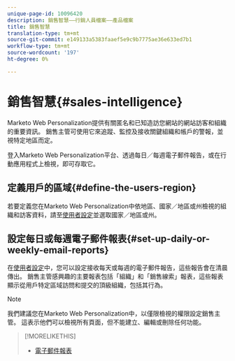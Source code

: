 ```yaml
---
unique-page-id: 10096420
description: 銷售智慧——行銷人員檔案——產品檔案
title: 銷售智慧
translation-type: tm+mt
source-git-commit: e149133a5383faaef5e9c9b7775ae36e633ed7b1
workflow-type: tm+mt
source-wordcount: '197'
ht-degree: 0%

---
```



# 銷售智慧{#sales-intelligence}

Marketo Web Personalization提供有關匿名和已知造訪您網站的網站訪客和組織的重要資訊。 銷售主管可使用它來追蹤、監控及接收關鍵組織和帳戶的警報，並視特定地區而定。

登入Marketo Web Personalization平台、透過每日／每週電子郵件報告，或在行動應用程式上檢視，即可存取它。

## 定義用戶的區域{#define-the-users-region}

若要定義您在Marketo Web Personalization中依地區、國家／地區或州檢視的組織和訪客資料，請至[使用者設定](/help/marketo/product-docs/web-personalization/getting-started/user-settings.md)並選取國家／地區或州。

## 設定每日或每週電子郵件報表{#set-up-daily-or-weekly-email-reports}

在[使用者設定](/help/marketo/product-docs/web-personalization/getting-started/user-settings.md)中，您可以設定接收每天或每週的電子郵件報告，這些報告會在清晨傳出。 銷售主管感興趣的主要報表包括「組織」和「銷售線索」報表，這些報表顯示從用戶特定區域訪問和提交的頂級組織，包括其行為。

>[!NOTE]
>
>我們建議您在Marketo Web Personalization中，以僅限檢視的權限設定銷售主管。 這表示他們可以檢視所有頁面，但不能建立、編輯或刪除任何功能。

>[!MORELIKETHIS]
>
>* [電子郵件報表](email-reports.md)

